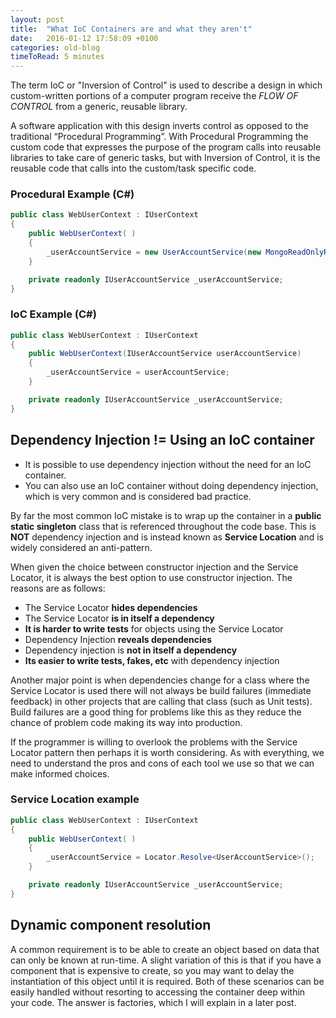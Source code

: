 ```yaml
---
layout: post
title:  "What IoC Containers are and what they aren't"
date:   2016-01-12 17:58:09 +0100
categories: old-blog
timeToRead: 5 minutes
---
```

The term IoC or "Inversion of Control" is used to describe a design in which custom-written portions of a computer program receive the *FLOW OF CONTROL* from a generic, reusable library.

A software application with this design inverts control as opposed to the traditional “Procedural Programming”.  With Procedural Programming the custom code that expresses the purpose of the program calls into reusable libraries to take care of generic tasks, but with Inversion of Control, it is the reusable code that calls into the custom/task specific code.

### Procedural Example (C#)
```csharp
public class WebUserContext : IUserContext
{
    public WebUserContext( )
    {
        _userAccountService = new UserAccountService(new MongoReadOnlyRepository());
    }

    private readonly IUserAccountService _userAccountService;
}
```

### IoC Example (C#)
```csharp
public class WebUserContext : IUserContext
{
    public WebUserContext(IUserAccountService userAccountService)
    {
        _userAccountService = userAccountService;
    }

    private readonly IUserAccountService _userAccountService;
}
```

## Dependency Injection != Using an IoC container
- It is possible to use dependency injection without the need for an IoC container.
- You can also use an IoC container without doing dependency injection, which is very common and is considered bad practice.

By far the most common IoC mistake is to wrap up the container in a **public static singleton** class that is referenced throughout the code base.  This is **NOT** dependency injection and is instead known as **Service Location** and is widely considered an anti-pattern.

When given the choice between constructor injection and the Service Locator, it is always the best option to use constructor injection.  The reasons are as follows:

- The Service Locator **hides dependencies**
- The Service Locator **is in itself a dependency**
- **It is harder to write tests** for objects using the Service Locator
- Dependency Injection **reveals dependencies**
- Dependency injection is **not in itself a dependency**
- **Its easier to write tests, fakes, etc** with dependency injection

Another major point is when dependencies change for a class where the Service Locator is used there will not always be build failures (immediate feedback) in other projects that are calling that class (such as Unit tests).  Build failures are a good thing for problems like this as they reduce the chance of problem code making its way into production.

If the programmer is willing to overlook the problems with the Service Locator pattern  then perhaps it is worth considering.  As with everything, we need to understand the pros and cons of each tool we use so that we can make informed choices.

### Service Location example
```csharp
public class WebUserContext : IUserContext
{
    public WebUserContext( )
    {
        _userAccountService = Locator.Resolve<UserAccountService>();
    }

    private readonly IUserAccountService _userAccountService;
}
```

## Dynamic component resolution
A common requirement is to be able to create an object based on data that can only be known at run-time.  A slight variation of this is that if you have a component that is expensive to create, so you may want to delay the instantiation of this object until it is required.  Both of these scenarios can be easily handled without resorting to accessing the container deep within your code.   The answer is factories, which I will explain in a later post.
